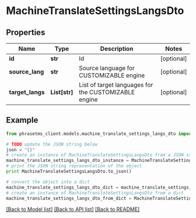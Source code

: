 # MachineTranslateSettingsLangsDto

## Properties

| Name             | Type          | Description                                          | Notes      |
| ---------------- | ------------- | ---------------------------------------------------- | ---------- |
| **id**           | **str**       | Id                                                   | [optional] |
| **source_lang**  | **str**       | Source language for CUSTOMIZABLE engine              | [optional] |
| **target_langs** | **List[str]** | List of target languages for the CUSTOMIZABLE engine | [optional] |

## Example

```python
from phrasetms_client.models.machine_translate_settings_langs_dto import MachineTranslateSettingsLangsDto

# TODO update the JSON string below
json = "{}"
# create an instance of MachineTranslateSettingsLangsDto from a JSON string
machine_translate_settings_langs_dto_instance = MachineTranslateSettingsLangsDto.from_json(json)
# print the JSON string representation of the object
print MachineTranslateSettingsLangsDto.to_json()

# convert the object into a dict
machine_translate_settings_langs_dto_dict = machine_translate_settings_langs_dto_instance.to_dict()
# create an instance of MachineTranslateSettingsLangsDto from a dict
machine_translate_settings_langs_dto_from_dict = MachineTranslateSettingsLangsDto.from_dict(machine_translate_settings_langs_dto_dict)
```

[[Back to Model list]](../README.md#documentation-for-models) [[Back to API list]](../README.md#documentation-for-api-endpoints) [[Back to README]](../README.md)
